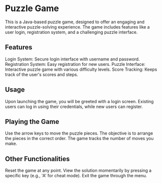 # Puzzle Game

This is a Java-based puzzle game, designed to offer an engaging and interactive puzzle-solving experience. The game includes features like a user login, registration system, and a challenging puzzle interface.

## Features
Login System: Secure login interface with username and password.
Registration System: Easy registration for new users.
Puzzle Interface: Interactive puzzle game with various difficulty levels.
Score Tracking: Keeps track of the user's scores and steps.

## Usage
Upon launching the game, you will be greeted with a login screen. Existing users can log in using their credentials, while new users can register.

## Playing the Game
Use the arrow keys to move the puzzle pieces.
The objective is to arrange the pieces in the correct order.
The game tracks the number of moves you make.

## Other Functionalities
Reset the game at any point.
View the solution momentarily by pressing a specific key (e.g., 'A' for cheat mode).
Exit the game through the menu.
